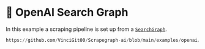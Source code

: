 # 🥖 OpenAI Search Graph

In this example a scraping pipeline is set up from a [`SearchGraph`](/docs/Graphs/search_graph).

```python reference title="OpenAI Search Graph"
https://github.com/VinciGit00/Scrapegraph-ai/blob/main/examples/openai/search_graph_openai.py
```
